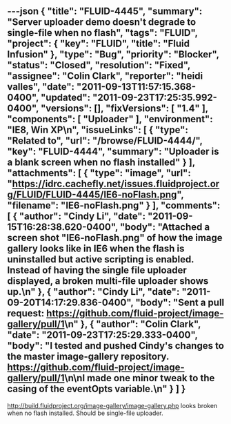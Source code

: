 ---json
{
  "title": "FLUID-4445",
  "summary": "Server uploader demo doesn't degrade to single-file when no flash",
  "tags": "FLUID",
  "project": {
    "key": "FLUID",
    "title": "Fluid Infusion"
  },
  "type": "Bug",
  "priority": "Blocker",
  "status": "Closed",
  "resolution": "Fixed",
  "assignee": "Colin Clark",
  "reporter": "heidi valles",
  "date": "2011-09-13T11:57:15.368-0400",
  "updated": "2011-09-23T17:25:35.992-0400",
  "versions": [],
  "fixVersions": [
    "1.4"
  ],
  "components": [
    "Uploader"
  ],
  "environment": "IE8, Win XP\n",
  "issueLinks": [
    {
      "type": "Related to",
      "url": "/browse/FLUID-4444/",
      "key": "FLUID-4444",
      "summary": "Uploader is a blank screen when no flash installed"
    }
  ],
  "attachments": [
    {
      "type": "image",
      "url": "https://idrc.cachefly.net/issues.fluidproject.org/FLUID/FLUID-4445/IE6-noFlash.png",
      "filename": "IE6-noFlash.png"
    }
  ],
  "comments": [
    {
      "author": "Cindy Li",
      "date": "2011-09-15T16:28:38.620-0400",
      "body": "Attached a screen shot \"IE6-noFlash.png\" of how the image gallery looks like in IE6 when the flash is uninstalled but active scripting is enabled. Instead of having the single file uploader displayed, a broken multi-file uploader shows up.\n"
    },
    {
      "author": "Cindy Li",
      "date": "2011-09-20T14:17:29.836-0400",
      "body": "Sent a pull request: <https://github.com/fluid-project/image-gallery/pull/1>\n"
    },
    {
      "author": "Colin Clark",
      "date": "2011-09-23T17:25:29.333-0400",
      "body": "I tested and pushed Cindy's changes to the master image-gallery repository. <https://github.com/fluid-project/image-gallery/pull/1>\n\nI made one minor tweak to the casing of the eventOpts variable.\n"
    }
  ]
}
---
<http://build.fluidproject.org/image-gallery/image-gallery.php>  looks broken when no flash installed. Should be single-file uploader.

        